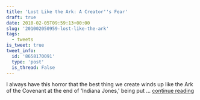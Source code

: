 ```yaml
---
title: 'Lost Like the Ark: A Creator''s Fear'
draft: true
date: 2010-02-05T09:59:13+00:00
slug: '201002050959-lost-like-the-ark'
tags:
  - tweets
is_tweet: true
tweet_info:
  id: '8658170091'
  type: 'post'
  is_thread: False
---
```




I always have this horror that the best thing we create winds up like the Ark of the Covenant at the end of 'Indiana Jones,' being put ... [continue reading](https://x.com/sytelus/status/8658170091)
